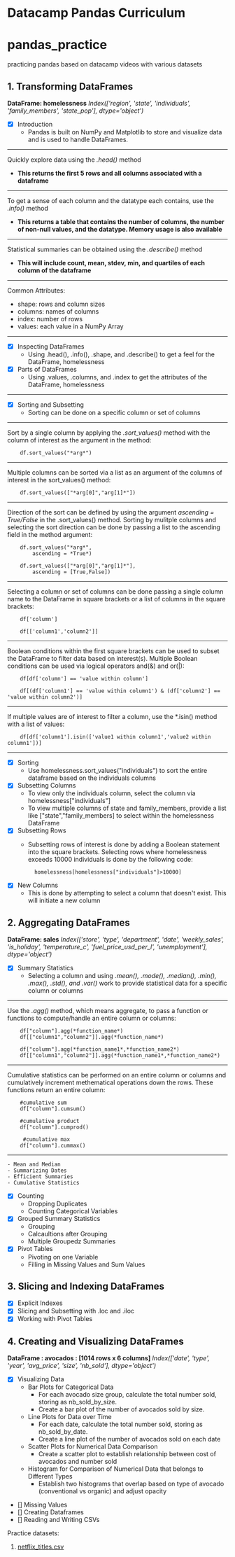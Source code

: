 # Datacamp Pandas Curriculum

# pandas_practice
practicing pandas based on datacamp videos with various datasets

## 1. Transforming DataFrames
**DataFrame: homelessness**
*Index(['region', 'state', 'individuals', 'family_members', 'state_pop'], dtype='object')*

- [x] Introduction
    - Pandas is built on NumPy and Matplotlib to store and visualize data and is used to handle DataFrames.
***
Quickly explore data using the *.head()* method
- **This returns the first 5 rows and all columns associated with a dataframe**
***
To get a sense of each column and the datatype each contains, use the *.info()* method
- **This returns a table that contains the number of columns, the number of non-null values, and the datatype. Memory usage is also available**
***
Statistical summaries can be obtained using the *.describe()* method
- **This will include count, mean, stdev, min, and quartiles of each column of the dataframe**
***
Common Attributes:
- shape: rows and column sizes
- columns: names of columns
- index: number of rows
- values: each value in a NumPy Array
***
- [x] Inspecting DataFrames
    - Using .head(), .info(), .shape, and .describe() to get a feel for the DataFrame, homelessness
- [x] Parts of DataFrames
    - Using .values, .columns, and .index to get the attributes of the DataFrame, homelessness
***
- [x] Sorting and Subsetting
    - Sorting can be done on a specific column or set of columns
***
Sort by a single column by applying the *.sort_values()* method with the column of interest as the argument in the method:

        df.sort_values("*arg*")
***
Multiple columns can be sorted via a list as an argument of the columns of interest in the sort_values() method:

        df.sort_values(["*arg[0]","arg[1]*"])
***
Direction of the sort can be defined by using the argument *ascending = True/False* in the .sort_values() method. Sorting by mulitple columns and selecting the sort direction can be done by passing a list to the ascending field in the method argument:

        df.sort_values("*arg*",
            ascending = *True*)

        df.sort_values(["*arg[0]","arg[1]*"], 
            ascending = [True,False])
***
Selecting a column or set of columns can be done passing a single column name to the DataFrame in square brackets or a list of columns in the square brackets:

        df['column']
        
        df[['column1','column2']]
***
Boolean conditions within the first square brackets can be used to subset the DataFrame to filter data based on interest(s). Multiple Boolean conditions can be used via logical operators and(&) and or(|):

        df[df['column'] == 'value within column']

        df[(df['column1'] == 'value within column1') & (df['column2'] == 'value within column2')]
***

If multiple values are of interest to filter a column, use the *.isin() method with a list of values:

        df[df['column1'].isin(['value1 within column1','value2 within column1'])]
***

- [x] Sorting
    - Use homelessness.sort_values("individuals") to sort the entire dataframe based on the individuals columns
- [x] Subsetting Columns
    - To view only the individuals column, select the column via homelessness["individuals"]
    - To view multiple columns of state and family_members, provide a list like ["state","family_members] to select within the homelessness DataFrame
- [x] Subsetting Rows
    - Subsetting rows of interest is done by adding a Boolean statement into the square brackets. Selecting rows where homelessness exceeds 10000 individuals is done by the following code:

            homelessness[homelessness["individuals"]>10000]
- [x]  New Columns
    - This is done by attempting to select a column that doesn't exist. This will initiate a new column

## 2. Aggregating DataFrames
**DataFrame: sales**
*Index(['store', 'type', 'department', 'date', 'weekly_sales', 'is_holiday', 'temperature_c', 'fuel_price_usd_per_l', 'unemployment'], dtype='object')*

- [x] Summary Statistics
    -  Selecting a column and using *.mean(), .mode(), .median(), .min(), .max(), .std(), and .var()* work to provide statistical data for a specific column or columns
***
Use the *.agg()* method, which means aggregate, to pass a function or functions to compute/handle an entire column or columns:

        df["column"].agg(*function_name*)
        df[["column1","column2"]].agg(*function_name*)

        df["column"].agg(*function_name1*,*function_name2*)
        df[["column1","column2"]].agg(*function_name1*,*function_name2*)
***
Cumulative statistics can be performed on an entire column or columns and cumulatively increment methematical operations down the rows. These functions return an entire column:

        #cumulative sum
        df["column"].cumsum()

        #cumulative product
        df["column"].cumprod()

         #cumulative max
        df["column"].cummax()
***

    - Mean and Median
    - Summarizing Dates
    - Efficient Summaries  
    - Cumulative Statistics
- [x] Counting
    - Dropping Duplicates
    - Counting Categorical Variables
- [x] Grouped Summary Statistics
    - Grouping
    - Calcaultions after Grouping
    - Multiple Groupedz Summaries
- [x] Pivot Tables
    - Pivoting on one Variable
    - Filling in Missing Values and Sum Values

## 3. Slicing and Indexing DataFrames
- [x] Explicit Indexes
- [x] Slicing and Subsetting with .loc and .iloc
- [x] Working with Pivot Tables

## 4. Creating and Visualizing DataFrames
**DataFrame : avocados : [1014 rows x 6 columns]**
*Index(['date', 'type', 'year', 'avg_price', 'size', 'nb_sold'], dtype='object')*
- [x] Visualizing Data    
    - Bar Plots for Categorical Data
        - For each avocado size group, calculate the total number sold, storing as nb_sold_by_size.
        - Create a bar plot of the number of avocados sold by size.
    - Line Plots for Data over Time
        - For each date, calculate the total number sold, storing as nb_sold_by_date.
        - Create a line plot of the number of avocados sold on each date
    - Scatter Plots for Numerical Data Comparison
        - Create a scatter plot to establish relationship between cost of avocados and number sold
    - Histogram for Comparison of Numerical Data that belongs to Different Types
        - Establish two histograms that overlap based on type of avocado (conventional vs organic) and adjust opacity
- [] Missing Values
- [] Creating Dataframes
- [] Reading and Writing CSVs


Practice datasets:
1. [netflix_titles.csv](https://www.kaggle.com/datasets/shivamb/netflix-shows)
